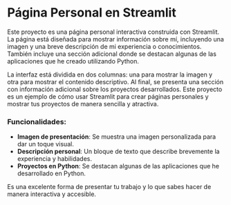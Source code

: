 # Página Personal en Streamlit

Este proyecto es una página personal interactiva construida con Streamlit. La página está diseñada para mostrar información sobre mí, incluyendo una imagen y una breve descripción de mi experiencia o conocimientos. También incluye una sección adicional donde se destacan algunas de las aplicaciones que he creado utilizando Python.

La interfaz está dividida en dos columnas: una para mostrar la imagen y otra para mostrar el contenido descriptivo. Al final, se presenta una sección con información adicional sobre los proyectos desarrollados. Este proyecto es un ejemplo de cómo usar Streamlit para crear páginas personales y mostrar tus proyectos de manera sencilla y atractiva.

### Funcionalidades:
- **Imagen de presentación**: Se muestra una imagen personalizada para dar un toque visual.
- **Descripción personal**: Un bloque de texto que describe brevemente la experiencia y habilidades.
- **Proyectos en Python**: Se destacan algunas de las aplicaciones que he desarrollado en Python.

Es una excelente forma de presentar tu trabajo y lo que sabes hacer de manera interactiva y accesible.
